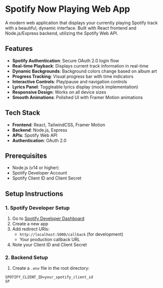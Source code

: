 # Spotify Now Playing Web App

A modern web application that displays your currently playing Spotify track with a beautiful, dynamic interface. Built with React frontend and Node.js/Express backend, utilizing the Spotify Web API.

## Features

- **Spotify Authentication**: Secure OAuth 2.0 login flow
- **Real-time Playback**: Displays current track information in real-time
- **Dynamic Backgrounds**: Background colors change based on album art
- **Progress Tracking**: Visual progress bar with time indicators
- **Interactive Controls**: Play/pause and navigation controls
- **Lyrics Panel**: Toggleable lyrics display (mock implementation)
- **Responsive Design**: Works on all device sizes
- **Smooth Animations**: Polished UI with Framer Motion animations

## Tech Stack

- **Frontend**: React, TailwindCSS, Framer Motion
- **Backend**: Node.js, Express
- **APIs**: Spotify Web API
- **Authentication**: OAuth 2.0

## Prerequisites

- Node.js (v14 or higher)
- Spotify Developer Account
- Spotify Client ID and Client Secret

## Setup Instructions

### 1. Spotify Developer Setup

1. Go to [Spotify Developer Dashboard](https://developer.spotify.com/dashboard)
2. Create a new app
3. Add redirect URIs:
   - `http://localhost:5000/callback` (for development)
   - Your production callback URL
4. Note your Client ID and Client Secret

### 2. Backend Setup

1. Create a `.env` file in the root directory:
```env
SPOTIFY_CLIENT_ID=your_spotify_client_id
SP
